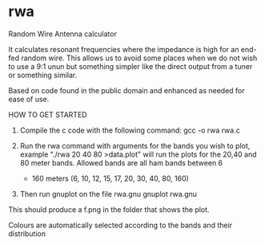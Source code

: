 # rwa
Random Wire Antenna calculator

It calculates resonant frequencies where the impedance is high 
for an end-fed random wire. This allows us to avoid some places
when we do not wish to use a 9:1 unun but something simpler like
the direct output from a tuner or something similar.

Based on code found in the public domain and enhanced as needed
for ease of use.

HOW TO GET STARTED

1. Compile the c code with the following command:
   gcc -o rwa rwa.c

2. Run the rwa command with arguments for the bands you wish to plot,
   example "./rwa 20 40 80 >data.plot" will run the plots for the
   20,40 and 80 meter bands. Allowed bands are all ham bands between 6
   - 160 meters (6, 10, 12, 15, 17, 20, 30, 40, 80, 160)
   
3. Then run gnuplot on the file rwa.gnu
   gnuplot rwa.gnu

This should produce a f.png in the folder that shows the plot.

Colours are automatically selected according to the bands and their
distribution
